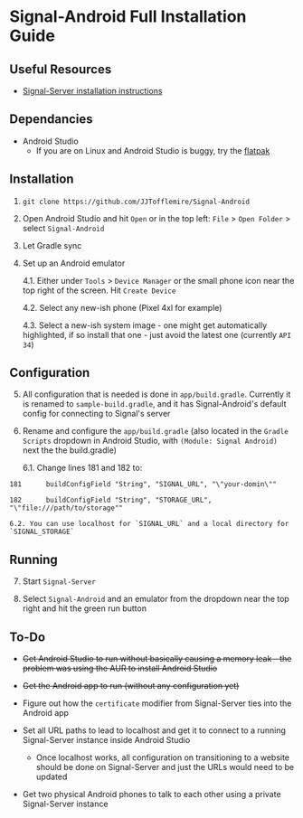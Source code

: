 # Signal-Android Full Installation Guide

## Useful Resources

- [Signal-Server installation instructions](https://github.com/JJTofflemire/Signal-Server)

## Dependancies

- Android Studio
  - If you are on Linux and Android Studio is buggy, try the [flatpak](https://flathub.org/apps/com.google.AndroidStudio)

## Installation

1. `git clone https://github.com/JJTofflemire/Signal-Android`

2. Open Android Studio and hit `Open` or in the top left: `File` > `Open Folder` > select `Signal-Android`

3. Let Gradle sync

4. Set up an Android emulator

    4.1. Either under `Tools` > `Device Manager` or the small phone icon near the top right of the screen. Hit `Create Device`

    4.2. Select any new-ish phone (Pixel 4xl for example)

    4.3. Select a new-ish system image - one might get automatically highlighted, if so install that one - just avoid the latest one (currently `API 34`)

## Configuration

5. All configuration that is needed is done in `app/build.gradle`. Currently it is renamed to `sample-build.gradle`, and it has Signal-Android's default config for connecting to Signal's server

6. Rename and configure the `app/build.gradle` (also located in the `Gradle Scripts` dropdown in Android Studio, with `(Module: Signal Android)` next the the build.gradle)

    6.1. Change lines 181 and 182 to:

`181      buildConfigField "String", "SIGNAL_URL", "\"your-domin\""`

`182      buildConfigField "String", "STORAGE_URL", "\"file:///path/to/storage""`

    6.2. You can use localhost for `SIGNAL_URL` and a local directory for `SIGNAL_STORAGE`

## Running

7. Start `Signal-Server`

8. Select `Signal-Android` and an emulator from the dropdown near the top right and hit the green run button

## To-Do

- ~~Get Android Studio to run without basically causing a memory leak - the problem was using the AUR to install Android Studio~~

- ~~Get the Android app to run (without any configuration yet)~~

- Figure out how the `certificate` modifier from Signal-Server ties into the Android app

- Set all URL paths to lead to localhost and get it to connect to a running Signal-Server instance inside Android Studio

  - Once localhost works, all configuration on transitioning to a website should be done on Signal-Server and just the URLs would need to be updated

- Get two physical Android phones to talk to each other using a private Signal-Server instance